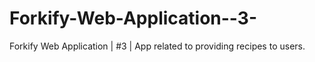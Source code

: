 # Forkify-Web-Application--3-
Forkify Web Application | #3 | App related to providing recipes to users.

